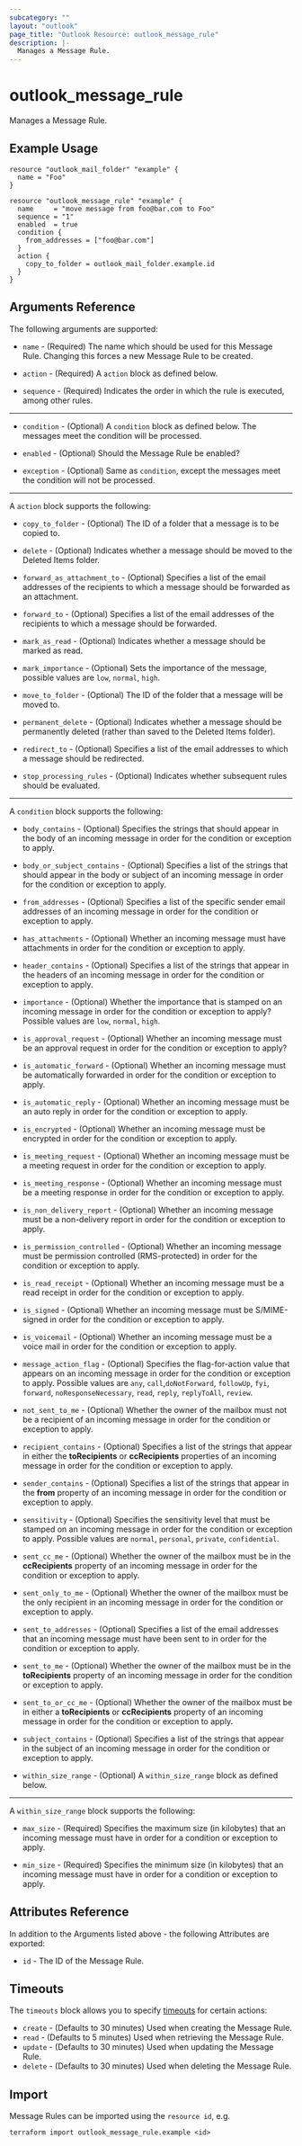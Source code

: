 ```yaml
---
subcategory: ""
layout: "outlook"
page_title: "Outlook Resource: outlook_message_rule"
description: |-
  Manages a Message Rule.
---
```


# outlook_message_rule

Manages a Message Rule.

## Example Usage

```hcl
resource "outlook_mail_folder" "example" {
  name = "Foo"
}

resource "outlook_message_rule" "example" {
  name     = "move message from foo@bar.com to Foo"
  sequence = "1"
  enabled  = true
  condition {
    from_addresses = ["foo@bar.com"]
  }
  action {
    copy_to_folder = outlook_mail_folder.example.id
  }
}
```

## Arguments Reference

The following arguments are supported:

* `name` - (Required) The name which should be used for this Message Rule. Changing this forces a new Message Rule to be created.

* `action` - (Required) A `action` block as defined below.

* `sequence` - (Required) Indicates the order in which the rule is executed, among other rules.

---

* `condition` - (Optional) A `condition` block as defined below. The messages meet the condition will be processed.

* `enabled` - (Optional) Should the Message Rule be enabled?

* `exception` - (Optional) Same as `condition`, except the messages meet the condition will not be processed.

---

A `action` block supports the following:

* `copy_to_folder` - (Optional) The ID of a folder that a message is to be copied to.

* `delete` - (Optional) Indicates whether a message should be moved to the Deleted Items folder.

* `forward_as_attachment_to` - (Optional) Specifies a list of the email addresses of the recipients to which a message should be forwarded as an attachment.

* `forward_to` - (Optional) Specifies a list of the email addresses of the recipients to which a message should be forwarded.

* `mark_as_read` - (Optional) Indicates whether a message should be marked as read.

* `mark_importance` - (Optional) Sets the importance of the message, possible values are `low`, `normal`, `high`.

* `move_to_folder` - (Optional) The ID of the folder that a message will be moved to.

* `permanent_delete` - (Optional) Indicates whether a message should be permanently deleted (rather than saved to the Deleted Items folder).

* `redirect_to` - (Optional) Specifies a list of the email addresses to which a message should be redirected.

* `stop_processing_rules` - (Optional) Indicates whether subsequent rules should be evaluated.

---

A `condition` block supports the following:

* `body_contains` - (Optional) Specifies the strings that should appear in the body of an incoming message in order for the condition or exception to apply.

* `body_or_subject_contains` - (Optional) Specifies a list of the strings that should appear in the body or subject of an incoming message in order for the condition or exception to apply.

* `from_addresses` - (Optional) Specifies a list of the specific sender email addresses of an incoming message in order for the condition or exception to apply.

* `has_attachments` - (Optional) Whether an incoming message must have attachments in order for the condition or exception to apply.

* `header_contains` - (Optional) Specifies a list of the strings that appear in the headers of an incoming message in order for the condition or exception to apply.

* `importance` - (Optional) Whether the importance that is stamped on an incoming message in order for the condition or exception to apply? Possible values are `low`, `normal`, `high`.

* `is_approval_request` - (Optional) Whether an incoming message must be an approval request in order for the condition or exception to apply?

* `is_automatic_forward` - (Optional) Whether an incoming message must be automatically forwarded in order for the condition or exception to apply.

* `is_automatic_reply` - (Optional) Whether an incoming message must be an auto reply in order for the condition or exception to apply.

* `is_encrypted` - (Optional) Whether an incoming message must be encrypted in order for the condition or exception to apply.

* `is_meeting_request` - (Optional) Whether an incoming message must be a meeting request in order for the condition or exception to apply.

* `is_meeting_response` - (Optional) Whether an incoming message must be a meeting response in order for the condition or exception to apply.

* `is_non_delivery_report` - (Optional) Whether an incoming message must be a non-delivery report in order for the condition or exception to apply.

* `is_permission_controlled` - (Optional) Whether an incoming message must be permission controlled (RMS-protected) in order for the condition or exception to apply.

* `is_read_receipt` - (Optional) Whether an incoming message must be a read receipt in order for the condition or exception to apply.

* `is_signed` - (Optional) Whether an incoming message must be S/MIME-signed in order for the condition or exception to apply.

* `is_voicemail` - (Optional) Whether an incoming message must be a voice mail in order for the condition or exception to apply.

* `message_action_flag` - (Optional) Specifies the flag-for-action value that appears on an incoming message in order for the condition or exception to apply. Possible values are `any`, `call`,`doNotForward`, `followUp`, `fyi`, `forward`, `noResponseNecessary`, `read`, `reply`, `replyToAll`, `review`.

* `not_sent_to_me` - (Optional) Whether the owner of the mailbox must not be a recipient of an incoming message in order for the condition or exception to apply.

* `recipient_contains` - (Optional) Specifies a list of the strings that appear in either the **toRecipients** or **ccRecipients** properties of an incoming message in order for the condition or exception to apply.

* `sender_contains` - (Optional) Specifies a list of the strings that appear in the **from** property of an incoming message in order for the condition or exception to apply.

* `sensitivity` - (Optional) Specifies the sensitivity level that must be stamped on an incoming message in order for the condition or exception to apply. Possible values are `normal`, `personal`, `private`, `confidential`.

* `sent_cc_me` - (Optional) Whether the owner of the mailbox must be in the **ccRecipients** property of an incoming message in order for the condition or exception to apply.

* `sent_only_to_me` - (Optional) Whether the owner of the mailbox must be the only recipient in an incoming message in order for the condition or exception to apply.

* `sent_to_addresses` - (Optional) Specifies a list of the email addresses that an incoming message must have been sent to in order for the condition or exception to apply.

* `sent_to_me` - (Optional) Whether the owner of the mailbox must be in the **toRecipients** property of an incoming message in order for the condition or exception to apply.

* `sent_to_or_cc_me` - (Optional) Whether the owner of the mailbox must be in either a **toRecipients** or **ccRecipients** property of an incoming message in order for the condition or exception to apply.

* `subject_contains` - (Optional) Specifies a list of the strings that appear in the subject of an incoming message in order for the condition or exception to apply.

* `within_size_range` - (Optional) A `within_size_range` block as defined below.

---

A `within_size_range` block supports the following:

* `max_size` - (Required) Specifies the maximum size (in kilobytes) that an incoming message must have in order for a condition or exception to apply.

* `min_size` - (Required) Specifies the minimum size (in kilobytes) that an incoming message must have in order for a condition or exception to apply.

## Attributes Reference

In addition to the Arguments listed above - the following Attributes are exported:

* `id` - The ID of the Message Rule.

## Timeouts

The `timeouts` block allows you to specify [timeouts](https://www.terraform.io/docs/configuration/resources.html#timeouts) for certain actions:

* `create` - (Defaults to 30 minutes) Used when creating the Message Rule.
* `read` - (Defaults to 5 minutes) Used when retrieving the Message Rule.
* `update` - (Defaults to 30 minutes) Used when updating the Message Rule.
* `delete` - (Defaults to 30 minutes) Used when deleting the Message Rule.

## Import

Message Rules can be imported using the `resource id`, e.g.

```shell
terraform import outlook_message_rule.example <id>
```
